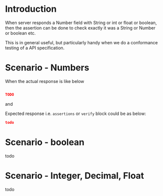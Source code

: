 Introduction
===
When server responds a Number field with String or int or float or boolean, then the assertion can be done to check exactly it was a String or Number or boolean etc.

This is in general useful, but particularly handy when we do a conformance testing of a API specification.

Scenario - Numbers
===
When the actual response is like below
```JSON

TODO

```

and 

Expected response i.e. `assertions` or `verify` block could be as below:
```JSON
todo
```

Scenario - boolean
===
todo


Scenario - Integer, Decimal, Float
===
todo
